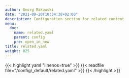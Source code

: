 ```yaml
---
author: Georg Makowski
date: "2021-09-20T10:34:38+02:00"
description: Configuration section for related content
menu:
  doc:
    name: related.yaml
    parent: config
    pre: open_in_new
title: related.yaml
weight: 825
---
```



{{< highlight yaml "linenos=true" >}}
{{< readfile file="/config/_default/related.yaml" >}}
{{< /highlight >}} 

